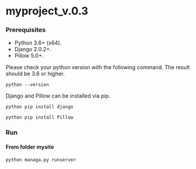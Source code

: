 # myproject_v.0.3

### Prerequisites
- Python 3.6+ (x64). 
- Django 2.0.2+.
- Pillow 5.0+.

Please check your python version with the following command. The result should be 3.6 or higher.
```
python --version
```
Django and Pillow can be installed via pip.
```
python pip install django
```
```
python pip install Pillow
```

### Run

#### From folder mysite
```
python managa.py runserver
```
